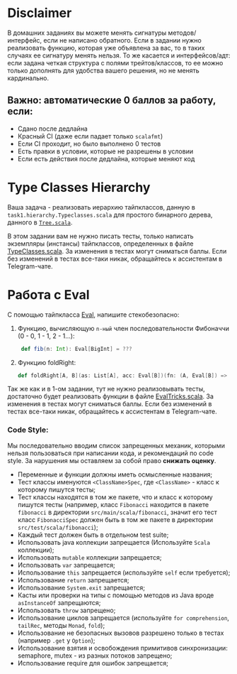 # Disclaimer

В домашних заданиях вы можете менять сигнатуры методов/интерфейс, если не написано обратного. Если в задании нужно
реализовать функцию, которая уже объявлена за вас, то в таких случаях ее сигнатуру менять нельзя. То же
касается и интерфейсов/адт: если задана четкая структура с полями трейтов/классов, то ее можно только дополнять для
удобства вашего решения, но не менять кардинально.

## Важно: автоматические 0 баллов за работу, если:
* Сдано после дедлайна
* Красный CI (даже если падает только `scalafmt`)
* Если CI проходит, но было выполнено 0 тестов
* Есть правки в условии, которые не разрешены в условии
* Если есть действия после дедлайна, которые меняют код 

# Type Classes Hierarchy

Ваша задача - реализовать иерархию тайпклассов, данную в `task1.hierarchy.Typeclasses.scala`
для простого бинарного дерева, данного в [`Tree.scala`](./src/main/scala/task1/Tree.scala).

В этом задании вам не нужно писать тесты, только написать экземпляры (инстансы) тайпклассов, определенных в файле [TypeClasses.scala](src/main/scala/task1/hierarchy/TypeClasses.scala). За изменения в тестах могут сниматься баллы. Если без изменений в тестах все-таки никак, обращайтесь к ассистентам в Telegram-чате.

# Работа с Eval

С помощью тайпкласса [Eval](https://typelevel.org/cats/datatypes/eval.html), напишите стекобезопасно:

1) Функцию, вычисляющую `n-ный` член последовательности Фибоначчи (0 - 0, 1 - 1, 2 - 1...):
   ```scala
    def fib(n: Int): Eval[BigInt] = ???
   ```
2) Функцию foldRight:
    ```scala
    def foldRight[A, B](as: List[A], acc: Eval[B])(fn: (A, Eval[B]) => Eval[B]): Eval[B] = ???
    ```

Так же как и в 1-ом задании, тут не нужно реализовывать тесты, достаточно будет реализовать функции в файле [EvalTricks.scala](src/main/scala/task2/EvalTricks.scala). За изменения в тестах могут сниматься баллы. Если без изменений в тестах все-таки никак, обращайтесь к ассистентам в Telegram-чате. 

### Code Style:

Мы последовательно вводим список запрещенных механик, которыми нельзя пользоваться при написании кода, и рекомендаций по
code style. За нарушения мы оставляем за собой право **снижать оценку**.

* Переменные и функции должны иметь осмысленные названия;
* Тест классы именуются `<ClassName>Spec`, где `<ClassName>` - класс к которому пишутся тесты;
* Тест классы находятся в том же пакете, что и класс к которому пишутся тесты (например, класс `Fibonacci` находится в
  пакете `fibonacci` в директории `src/main/scala/fibonacci`, значит его тест класс `FibonacciSpec` должен быть в том же
  пакете в директории `src/test/scala/fibonacci`);
* Каждый тест должен быть в отдельном test suite;
* Использовать java коллекции запрещается (Используйте `Scala` коллекции);
* Использовать `mutable` коллекции запрещается;
* Использовать `var` запрещается;
* Использование `this` запрещается (используйте `self` если требуется);
* Использование `return` запрещается;
* Использование `System.exit` запрещается;
* Касты или проверки на типы с помощью методов из Java вроде `asInstanceOf` запрещаются;
* Использовать `throw` запрещено;
* Использование циклов запрещается (используйте `for comprehension`, `tailRec`, методы `Monad`, `fold`);
* Использование не безопасных вызовов разрешено только в тестах (например `.get` у `Option`);
* Использование взятия и освобождения примитивов синхронизации: semaphore, mutex - из разных потоков запрещено;
* Использование require для ошибок запрещается;
